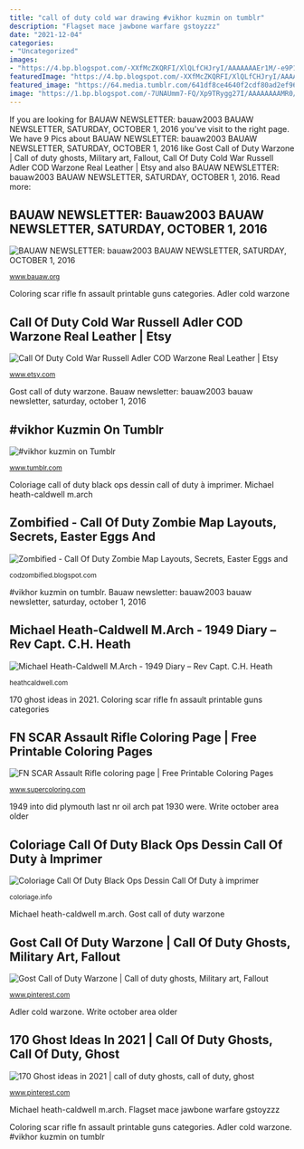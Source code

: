 ```yaml
---
title: "call of duty cold war drawing #vikhor kuzmin on tumblr"
description: "Flagset mace jawbone warfare gstoyzzz"
date: "2021-12-04"
categories:
- "Uncategorized"
images:
- "https://4.bp.blogspot.com/-XXfMcZKQRFI/XlQLfCHJryI/AAAAAAAEr1M/-e9P1h9K6vU8RPmsgfHlqSBUF356x36xgCK4BGAYYCw/s1600/peace-sq.png"
featuredImage: "https://4.bp.blogspot.com/-XXfMcZKQRFI/XlQLfCHJryI/AAAAAAAEr1M/-e9P1h9K6vU8RPmsgfHlqSBUF356x36xgCK4BGAYYCw/s1600/peace-sq.png"
featured_image: "https://64.media.tumblr.com/641df8ce4640f2cdf80ad2ef96183eff/7b8d84d994f65137-41/s1280x1920/ce54cdc640d2a8d6b86969c2c8adcf5c12053965.jpg"
image: "https://1.bp.blogspot.com/-7UNAUmm7-FQ/Xp9TRygg27I/AAAAAAAAMR0/uYZy6HDSOBwka1k9-aBSlZ4CS_OCAY6VwCLcBGAsYHQ/w1200-h630-p-k-no-nu/call%2Bof%2Bduty%2Bblack%2Bops%2B4%2Bvoyage%2Bof%2Bdespair%2B5th%2Bperk%2BMAIN.jpg"
---
```


If you are looking for BAUAW NEWSLETTER: bauaw2003 BAUAW NEWSLETTER, SATURDAY, OCTOBER 1, 2016 you've visit to the right page. We have 9 Pics about BAUAW NEWSLETTER: bauaw2003 BAUAW NEWSLETTER, SATURDAY, OCTOBER 1, 2016 like Gost Call of Duty Warzone | Call of duty ghosts, Military art, Fallout, Call Of Duty Cold War Russell Adler COD Warzone Real Leather | Etsy and also BAUAW NEWSLETTER: bauaw2003 BAUAW NEWSLETTER, SATURDAY, OCTOBER 1, 2016. Read more:

## BAUAW NEWSLETTER: Bauaw2003 BAUAW NEWSLETTER, SATURDAY, OCTOBER 1, 2016

![BAUAW NEWSLETTER: bauaw2003 BAUAW NEWSLETTER, SATURDAY, OCTOBER 1, 2016](https://4.bp.blogspot.com/-XXfMcZKQRFI/XlQLfCHJryI/AAAAAAAEr1M/-e9P1h9K6vU8RPmsgfHlqSBUF356x36xgCK4BGAYYCw/s1600/peace-sq.png "Bauaw newsletter: bauaw2003 bauaw newsletter, saturday, october 1, 2016")

<small>www.bauaw.org</small>

Coloring scar rifle fn assault printable guns categories. Adler cold warzone

## Call Of Duty Cold War Russell Adler COD Warzone Real Leather | Etsy

![Call Of Duty Cold War Russell Adler COD Warzone Real Leather | Etsy](https://i.etsystatic.com/26467993/r/il/c25f6f/2976288145/il_1588xN.2976288145_mkyh.jpg "Adler cold warzone")

<small>www.etsy.com</small>

Gost call of duty warzone. Bauaw newsletter: bauaw2003 bauaw newsletter, saturday, october 1, 2016

## #vikhor Kuzmin On Tumblr

![#vikhor kuzmin on Tumblr](https://64.media.tumblr.com/641df8ce4640f2cdf80ad2ef96183eff/7b8d84d994f65137-41/s1280x1920/ce54cdc640d2a8d6b86969c2c8adcf5c12053965.jpg "Adler cold warzone")

<small>www.tumblr.com</small>

Coloriage call of duty black ops dessin call of duty à imprimer. Michael heath-caldwell m.arch

## Zombified - Call Of Duty Zombie Map Layouts, Secrets, Easter Eggs And

![Zombified - Call Of Duty Zombie Map Layouts, Secrets, Easter Eggs and](https://1.bp.blogspot.com/-7UNAUmm7-FQ/Xp9TRygg27I/AAAAAAAAMR0/uYZy6HDSOBwka1k9-aBSlZ4CS_OCAY6VwCLcBGAsYHQ/w1200-h630-p-k-no-nu/call%2Bof%2Bduty%2Bblack%2Bops%2B4%2Bvoyage%2Bof%2Bdespair%2B5th%2Bperk%2BMAIN.jpg "1949 into did plymouth last nr oil arch pat 1930 were")

<small>codzombified.blogspot.com</small>

#vikhor kuzmin on tumblr. Bauaw newsletter: bauaw2003 bauaw newsletter, saturday, october 1, 2016

## Michael Heath-Caldwell M.Arch - 1949 Diary – Rev Capt. C.H. Heath

![Michael Heath-Caldwell M.Arch - 1949 Diary – Rev Capt. C.H. Heath](http://heathcaldwell.com/yahoo_site_admin/assets/images/Linley_Wood_Stoke_on_Trent.12622144_std.jpg "Coloriage call of duty black ops dessin call of duty à imprimer")

<small>heathcaldwell.com</small>

170 ghost ideas in 2021. Coloring scar rifle fn assault printable guns categories

## FN SCAR Assault Rifle Coloring Page | Free Printable Coloring Pages

![FN SCAR Assault Rifle coloring page | Free Printable Coloring Pages](http://www.supercoloring.com/sites/default/files/styles/coloring_medium/public/cif/2015/12/fn-scar-assault-rifle-coloring-page.png "Call of duty cold war russell adler cod warzone real leather")

<small>www.supercoloring.com</small>

1949 into did plymouth last nr oil arch pat 1930 were. Write october area older

## Coloriage Call Of Duty Black Ops Dessin Call Of Duty à Imprimer

![Coloriage Call Of Duty Black Ops Dessin Call Of Duty à imprimer](https://coloriage.info/images/ccovers/1606774852call-of-duty-black-ops.jpg "Adler cold warzone")

<small>coloriage.info</small>

Michael heath-caldwell m.arch. Gost call of duty warzone

## Gost Call Of Duty Warzone | Call Of Duty Ghosts, Military Art, Fallout

![Gost Call of Duty Warzone | Call of duty ghosts, Military art, Fallout](https://i.pinimg.com/736x/12/20/6a/12206aca458fa4d7dc6db76eac8c4aa2.jpg "Flagset mace jawbone warfare gstoyzzz")

<small>www.pinterest.com</small>

Adler cold warzone. Write october area older

## 170 Ghost Ideas In 2021 | Call Of Duty Ghosts, Call Of Duty, Ghost

![170 Ghost ideas in 2021 | call of duty ghosts, call of duty, ghost](https://i.pinimg.com/474x/a2/d9/30/a2d9300f446d22468589ecb2dbbb6447.jpg "Warzone gost")

<small>www.pinterest.com</small>

Michael heath-caldwell m.arch. Flagset mace jawbone warfare gstoyzzz

Coloring scar rifle fn assault printable guns categories. Adler cold warzone. #vikhor kuzmin on tumblr
